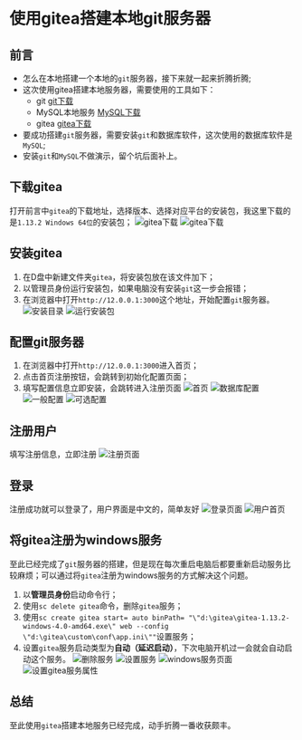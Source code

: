 # 使用gitea搭建本地git服务器

## 前言
- 怎么在本地搭建一个本地的`git`服务器，接下来就一起来折腾折腾;
- 这次使用gitea搭建本地服务器，需要使用的工具如下：
  + git [git下载](https://git-scm.com/downloads)
  + MySQL本地服务 [MySQL下载](https://www.mysql.com/downloads/)
  + gitea [gitea下载](https://dl.gitea.io/gitea)
- 要成功搭建`git`服务器，需要安装`git`和数据库软件，这次使用的数据库软件是`MySQL`;
- 安装`git`和`MySQL`不做演示，留个坑后面补上。

## 下载gitea
打开前言中`gitea`的下载地址，选择版本、选择对应平台的安装包，我这里下载的是`1.13.2 Windows 64位`的安装包；
![gitea下载](https://note.youdao.com/yws/api/personal/file/6A39E8A9DB844A57A917DE0B76F1011A?method=download&shareKey=bd8e4e74e8321394e56b2257afe0f818)
![gitea下载](https://note.youdao.com/yws/api/personal/file/87DD6C277F154DF79A89679519863AFA?method=download&shareKey=edcfd7bd5839862d8943df95c2a2b788)

## 安装gitea
1. 在D盘中新建文件夹`gitea`，将安装包放在该文件加下；
2. 以管理员身份运行安装包，如果电脑没有安装`git`这一步会报错；
3. 在浏览器中打开`http://12.0.0.1:3000`这个地址，开始配置`git`服务器。
![安装目录](https://note.youdao.com/yws/api/personal/file/217A0F47FD9B421B93E1E410D11E153E?method=download&shareKey=10f94bcade63c4d94217be7793f87bef)
![运行安装包](https://note.youdao.com/yws/api/personal/file/759364C3701D4682835D98C797783254?method=download&shareKey=2a58e18ebc737a6e59aca1707f477858)

## 配置git服务器
1. 在浏览器中打开`http://12.0.0.1:3000`进入首页；
2. 点击首页注册按钮，会跳转到初始化配置页面；
3. 填写配置信息立即安装，会跳转进入注册页面
![首页](https://note.youdao.com/yws/api/personal/file/C7E63B30D368420E8DBC57C70BBB3BB3?method=download&shareKey=ac668247919085bd2203cf1f88673a7f)
![数据库配置](https://note.youdao.com/yws/api/personal/file/ACD3BE6E525F47F28346B2BE21E6DD79?method=download&shareKey=a0d02d37420be76d0435e7c5332551bb)
![一般配置](https://note.youdao.com/yws/api/personal/file/79F64EB1512D49C99D3357977198C99B?method=download&shareKey=f166077958a7362c797bb9147d58d33c)
![可选配置](https://note.youdao.com/yws/api/personal/file/06E50F494FB4470E8C3399665041AF82?method=download&shareKey=be881965464c4c4730e26dd2982196a4)

## 注册用户
填写注册信息，立即注册
![注册页面](https://note.youdao.com/yws/api/personal/file/C1DE0A52B7D541EA99CF49E6A1E6C9F5?method=download&shareKey=0d2215bd053f60b1fa6050aa5222e472)


## 登录
注册成功就可以登录了，用户界面是中文的，简单友好
![登录页面](https://note.youdao.com/yws/api/personal/file/FC399C20FDD8450C8C455DC92CC029AF?method=download&shareKey=bdf752fc2d6afdad1283044729a1a72c)
![用户首页](https://note.youdao.com/yws/api/personal/file/36643D813B3147F281BA06D683F15C4D?method=download&shareKey=01c2b06a4dc0b2c94695d0d8340900c2)

## 将gitea注册为windows服务
至此已经完成了`git`服务器的搭建，但是现在每次重启电脑后都要重新启动服务比较麻烦；可以通过将`gitea`注册为windows服务的方式解决这个问题。
1. 以**管理员身份**启动命令行；
2. 使用`sc delete gitea`命令，删除`gitea`服务；
3. 使用`sc create gitea start= auto binPath= "\"d:\gitea\gitea-1.13.2-windows-4.0-amd64.exe\" web --config \"d:\gitea\custom\conf\app.ini\""`设置服务；
4. 设置`gitea`服务启动类型为**自动（延迟启动）**，下次电脑开机过一会就会自动启动这个服务。
![删除服务](https://note.youdao.com/yws/api/personal/file/69B9F8C7ADFC41ABBC93C8F3602896DE?method=download&shareKey=399ab0de0880430a6ab9fa4ee160fa38)
![设置服务](https://note.youdao.com/yws/api/personal/file/8CFB9E77564A4EE096DF4E8B5B92F29C?method=download&shareKey=421b7a9c89846dd6f84537fc62b9d1bb)
![windows服务页面](https://note.youdao.com/yws/api/personal/file/B54E93278AAA4220AC5D325FFFEB1048?method=download&shareKey=e7885e78692e4de4df7de705a86b7344)
![设置gitea服务属性](https://note.youdao.com/yws/api/personal/file/2B90CC17D98F4B03925DA3041AF2FD30?method=download&shareKey=6e16c4f0c78f7788d52eee36dddcd30b)

## 总结
至此使用`gitea`搭建本地服务已经完成，动手折腾一番收获颇丰。

